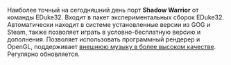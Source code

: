Наиболее точный на сегодняшний день порт **Shadow Warrior** от команды EDuke32. Входит в пакет экспериментальных сборок EDuke32. Автоматически находит в системе установленные версии из GOG и Steam, также позволяет играть в условно-бесплатную версию и дополнения. Позволяет использовать программный рендерер и OpenGL, поддерживает [внешнюю музыку в более высоком качестве](https://sc55.duke4.net/games.php#sw). Регулярно обновляется.